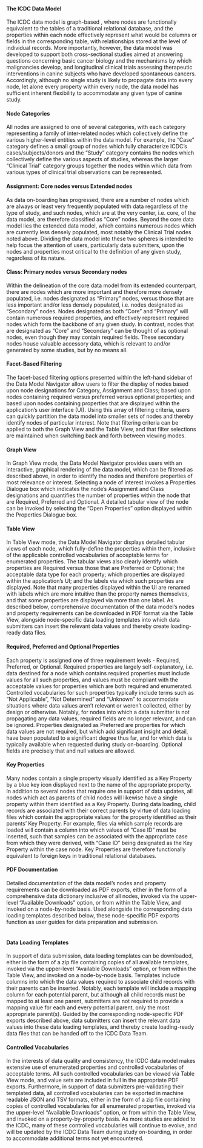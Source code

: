 #### The ICDC Data Model
The ICDC data model is graph-based , where nodes are functionally equivalent to the tables of a traditional relational database, and the properties within each node effectively represent what would be columns or fields in the corresponding table, with relationships stored at the level of individual records. More importantly, however, the data model was developed to support both cross-sectional studies aimed at answering questions concerning basic cancer biology and the mechanisms by which malignancies develop, and longitudinal clinical trials assessing therapeutic interventions in canine subjects who have developed spontaneous cancers. Accordingly, although no single study is likely to propagate data into every node, let alone every property within every node, the data model has sufficient inherent flexibility to accommodate any given type of canine study.
​
#### Node Categories
All nodes are assigned to one of several categories, with each category representing a family of inter-related nodes which collectively define the various higher-level entities within the data model. For example, the “Case” category defines a small group of nodes which fully characterize ICDC’s cases/subjects/donors and the “Study” category contains the nodes which collectively define the various aspects of studies, whereas the larger “Clinical Trial” category groups together the nodes within which data from various types of clinical trial observations can be represented.
​
#### Assignment: Core nodes versus Extended nodes
As data on-boarding has progressed, there are a number of nodes which are always or least very frequently populated with data regardless of the type of study, and such nodes, which are at the very center, i.e. core, of the data model, are therefore classified as “Core” nodes. Beyond the core data model lies the extended data model, which contains numerous nodes which are currently less densely populated, most notably the Clinical Trial nodes noted above. Dividing the data model into these two spheres is intended to help focus the attention of users, particularly data submitters, upon the nodes and properties most critical to the definition of any given study, regardless of its nature.
​
#### Class: Primary nodes versus Secondary nodes
Within the delineation of the core data model from its extended counterpart, there are nodes which are more important and therefore more densely populated, i.e. nodes designated as “Primary” nodes, versus those that are less important and/or less densely populated, i.e. nodes designated as “Secondary” nodes. Nodes designated as both “Core” and “Primary” will contain numerous required properties, and effectively represent required  nodes which form the backbone of any given study. In contrast, nodes that are designated as “Core” and “Secondary” can be thought of as optional  nodes, even though they may contain required fields. These secondary nodes house valuable accessory data, which is relevant to and/or generated by some studies, but by no means all.
​
#### Facet-Based Filtering
The facet-based filtering options presented within the left-hand sidebar of the Data Model Navigator allow users to filter the display of nodes based upon node designations for Category, Assignment and Class; based upon nodes containing required versus preferred versus optional properties; and based upon nodes containing properties that are displayed within the application’s user interface (UI).  Using this array of filtering criteria, users can quickly partition the data model into smaller sets of nodes and thereby identify nodes of particular interest. Note that filtering criteria can be applied to both the Graph View and the Table View, and that filter selections are maintained when switching back and forth between viewing modes.
​
#### Graph View
In Graph View mode, the Data Model Navigator provides users with an interactive, graphical rendering of the data model, which can be filtered as described above, in order to identify the nodes and therefore properties of most relevance or interest. Selecting a node of interest invokes a Properties Dialogue box which indicates the node’s Assignment and Class designations and quantifies the number of properties within the node that are Required, Preferred and Optional. A detailed tabular view of the node can be invoked by selecting the “Open Properties” option displayed within the Properties Dialogue box.
​
#### Table View
In Table View mode, the Data Model Navigator displays detailed tabular views of each node, which fully-define the properties within them, inclusive of the applicable controlled vocabularies of acceptable terms for enumerated properties. The tabular views also clearly identify which properties are Required versus those that are Preferred or Optional; the acceptable data type for each property; which properties are displayed within the application’s UI; and the labels via which such properties are displayed. Note that many properties displayed within the UI are renamed with labels which are more intuitive than the property names themselves, and that some properties are displayed via more than one label. As described below, comprehensive documentation of the data model’s nodes and property requirements can be downloaded in PDF format via the Table View, alongside node-specific data loading templates into which data submitters can insert the relevant data values and thereby create loading-ready data files.
​
#### Required, Preferred and Optional Properties
Each property is assigned one of three requirement levels - Required, Preferred, or Optional. Required properties are largely self-explanatory, i.e. data destined for a node which contains required properties must include values for all such properties, and values must be compliant with the acceptable values for properties which are both required and enumerated. Controlled vocabularies for such properties typically include terms such as “Not Applicable”, “Not Determined” and “Unknown” to accommodate situations where data values aren’t relevant or weren’t collected, either by design or otherwise. Notably, for nodes into which a data submitter is not propagating any data values, required fields are no longer relevant, and can be ignored.  Properties designated as Preferred are properties for which data values are not required, but which add significant insight and detail, have been populated to a significant degree thus far, and for which data is typically available when requested during study on-boarding. Optional fields are precisely that and null values are allowed.
​
#### Key Properties
Many nodes contain a single property visually identified as a Key Property by a blue key icon displayed next to the name of the appropriate property. In addition to several nodes that require one in support of data updates, all nodes which act as parents of child nodes will likewise have a single property within them identified as a Key Property. During data loading, child records are associated with their correct parents by virtue of data loading files which contain the appropriate values for the property identified as their parents’ Key Property. For example, files via which sample records are loaded will contain a column into which values of “Case ID” must be inserted, such that samples can be associated with the appropriate case from which they were derived, with “Case ID” being designated as the Key Property within the case node. Key Properties are therefore functionally equivalent to foreign keys in traditional relational databases.
​
#### PDF Documentation
Detailed documentation of the data model’s nodes and property requirements can be downloaded as PDF exports, either in the form of a comprehensive data dictionary inclusive of all nodes, invoked via the upper-level “Available Downloads” option, or from within the Table View, and invoked on a node-by-node basis. Used alongside the corresponding data loading templates described below, these node-specific PDF exports function as user guides for data preparation  and submission.  
​
#### Data Loading Templates
In support of data submission, data loading templates can be downloaded, either in the form of a zip file containing copies of all available templates, invoked via the upper-level “Available Downloads” option, or from within the Table View, and invoked on a node-by-node basis. Templates include columns into which the data values required to associate child records with their parents can be inserted. Notably, each template will include a mapping column for each potential parent, but although all child records must be mapped to at least one parent, submitters are not required to provide a mapping value for each and every potential parent, only the most appropriate parent(s). Guided by the corresponding node-specific PDF exports described above, data submitters can insert the relevant data values into these data loading templates, and thereby create loading-ready data files that can be handed off to the ICDC Data Team.
​
#### Controlled Vocabularies
In the interests of data quality and consistency, the ICDC data model makes extensive use of enumerated properties and controlled vocabularies of acceptable terms. All such controlled vocabularies can be viewed via Table View mode, and value sets are included in full in the appropriate PDF exports. Furthermore, in support of data submitters pre-validating their templated data, all controlled vocabularies can be exported in machine readable JSON and TSV formats, either in the form of a zip file containing copies of controlled vocabularies for all enumerated properties, invoked via the upper-level “Available Downloads” option, or from within the Table View, and invoked on a property-by-property basis. As more studies are added to the ICDC, many of these controlled vocabularies will continue to evolve, and will be updated by the ICDC Data Team during study on-boarding, in order to accommodate additional terms not yet encountered.
